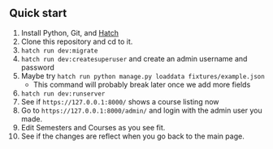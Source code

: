 ## Quick start

1. Install Python, Git, and [Hatch](https://hatch.pypa.io/1.9/)
2. Clone this repository and cd to it.
3. `hatch run dev:migrate`
4. `hatch run dev:createsuperuser` and create an admin username and password
5. Maybe try `hatch run python manage.py loaddata fixtures/example.json`
   - This command will probably break later once we add more fields
6. `hatch run dev:runserver`
7. See if `https://127.0.0.1:8000/` shows a course listing now
8. Go to `https://127.0.0.1:8000/admin/` and login with the admin user you made.
9. Edit Semesters and Courses as you see fit.
10. See if the changes are reflect when you go back to the main page.
